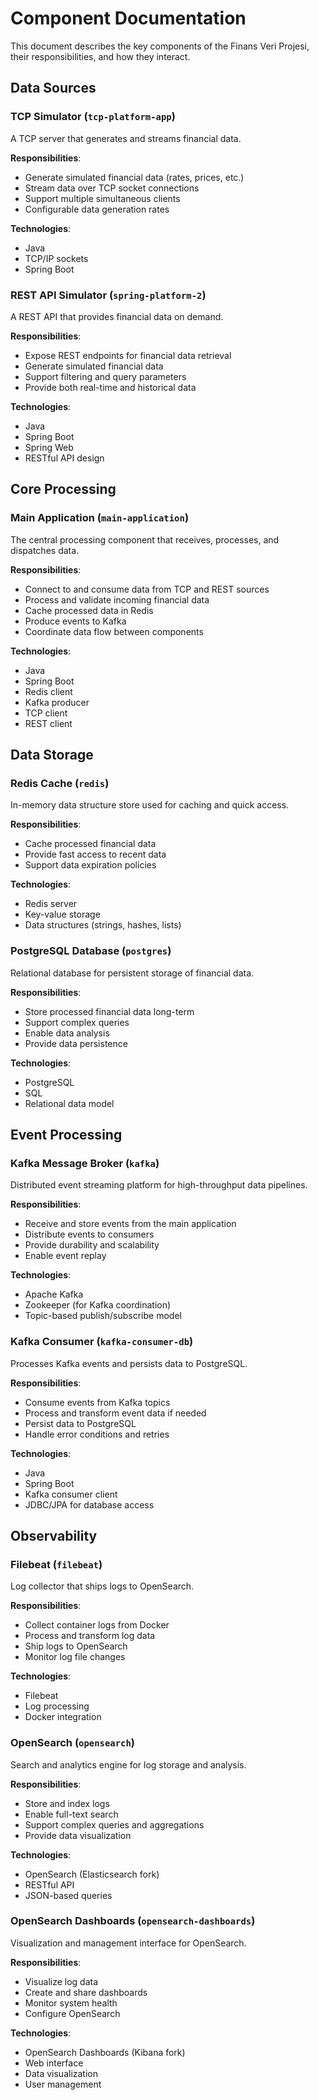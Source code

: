 # Component Documentation

This document describes the key components of the Finans Veri Projesi, their responsibilities, and how they interact.

## Data Sources

### TCP Simulator (`tcp-platform-app`)

A TCP server that generates and streams financial data.

**Responsibilities**:
- Generate simulated financial data (rates, prices, etc.)
- Stream data over TCP socket connections
- Support multiple simultaneous clients
- Configurable data generation rates

**Technologies**:
- Java
- TCP/IP sockets
- Spring Boot

### REST API Simulator (`spring-platform-2`)

A REST API that provides financial data on demand.

**Responsibilities**:
- Expose REST endpoints for financial data retrieval
- Generate simulated financial data
- Support filtering and query parameters
- Provide both real-time and historical data

**Technologies**:
- Java
- Spring Boot
- Spring Web
- RESTful API design

## Core Processing

### Main Application (`main-application`)

The central processing component that receives, processes, and dispatches data.

**Responsibilities**:
- Connect to and consume data from TCP and REST sources
- Process and validate incoming financial data
- Cache processed data in Redis
- Produce events to Kafka
- Coordinate data flow between components

**Technologies**:
- Java
- Spring Boot
- Redis client
- Kafka producer
- TCP client
- REST client

## Data Storage

### Redis Cache (`redis`)

In-memory data structure store used for caching and quick access.

**Responsibilities**:
- Cache processed financial data
- Provide fast access to recent data
- Support data expiration policies

**Technologies**:
- Redis server
- Key-value storage
- Data structures (strings, hashes, lists)

### PostgreSQL Database (`postgres`)

Relational database for persistent storage of financial data.

**Responsibilities**:
- Store processed financial data long-term
- Support complex queries
- Enable data analysis
- Provide data persistence

**Technologies**:
- PostgreSQL
- SQL
- Relational data model

## Event Processing

### Kafka Message Broker (`kafka`)

Distributed event streaming platform for high-throughput data pipelines.

**Responsibilities**:
- Receive and store events from the main application
- Distribute events to consumers
- Provide durability and scalability
- Enable event replay

**Technologies**:
- Apache Kafka
- Zookeeper (for Kafka coordination)
- Topic-based publish/subscribe model

### Kafka Consumer (`kafka-consumer-db`)

Processes Kafka events and persists data to PostgreSQL.

**Responsibilities**:
- Consume events from Kafka topics
- Process and transform event data if needed
- Persist data to PostgreSQL
- Handle error conditions and retries

**Technologies**:
- Java
- Spring Boot
- Kafka consumer client
- JDBC/JPA for database access

## Observability

### Filebeat (`filebeat`)

Log collector that ships logs to OpenSearch.

**Responsibilities**:
- Collect container logs from Docker
- Process and transform log data
- Ship logs to OpenSearch
- Monitor log file changes

**Technologies**:
- Filebeat
- Log processing
- Docker integration

### OpenSearch (`opensearch`)

Search and analytics engine for log storage and analysis.

**Responsibilities**:
- Store and index logs
- Enable full-text search
- Support complex queries and aggregations
- Provide data visualization

**Technologies**:
- OpenSearch (Elasticsearch fork)
- RESTful API
- JSON-based queries

### OpenSearch Dashboards (`opensearch-dashboards`)

Visualization and management interface for OpenSearch.

**Responsibilities**:
- Visualize log data
- Create and share dashboards
- Monitor system health
- Configure OpenSearch

**Technologies**:
- OpenSearch Dashboards (Kibana fork)
- Web interface
- Data visualization
- User management 